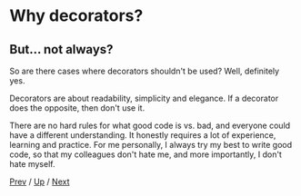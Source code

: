 # Why decorators?

## But... not always?

So are there cases where decorators shouldn't be used?
Well, definitely yes.

Decorators are about readability, simplicity and elegance.
If a decorator does the opposite, then don't use it.

There are no hard rules for what good code is vs. bad,
and everyone could have a different understanding.
It honestly requires a lot of experience, learning and practice.
For me personally, I always try my best to write good code,
so that my colleagues don't hate me,
and more importantly, I don't hate myself.

[Prev](../3-read/README.md) /
[Up](../README.md) /
[Next](../../thank-you/README.md)
